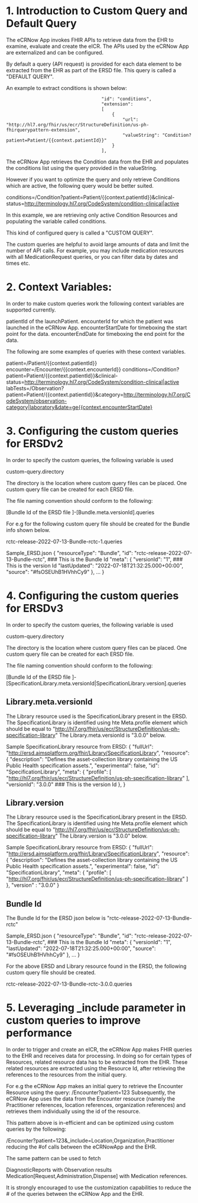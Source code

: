 # 1. Introduction to Custom Query and Default Query #

The eCRNow App invokes FHIR APIs to retrieve data from the EHR to examine, evaluate and create the eICR.
The APIs used by the eCRNow App are externalized and can be configured.

By default a query (API request) is provided for each data element to be extracted from the EHR as part of the ERSD file.
This query is called a "DEFAULT QUERY".

An example to extract conditions is shown below:

										"id": "conditions",
                                        "extension":
                                        [
                                            {
                                                "url": "http://hl7.org/fhir/us/ecr/StructureDefinition/us-ph-fhirquerypattern-extension",
                                                "valueString": "Condition?patient=Patient/{{context.patientId}}"
                                            }
                                        ],
                                        
The eCRNow App retrieves the Condition data from the EHR and populates the conditions list using the query provided in the valueString.

However if you want to optimize the query and only retrieve Conditions which are active, the following query would be better suited. 

conditions=/Condition?patient=Patient/{{context.patientId}}&clinical-status=http://terminology.hl7.org/CodeSystem/condition-clinical|active

In this example, we are retrieving only active Condition Resources and populating the variable called conditions.

This kind of configured query is called a "CUSTOM QUERY".

The custom queries are helpful to avoid large amounts of data and limit the number of API calls. For example, you may include medication resources
with all MedicationRequest queries, or you can filter data by dates and times etc. 

# 2. Context Variables: #

In order to make custom queries work the following context variables are supported currently.

patientId of the launchPatient.
encounterId for which the patient was launched in the eCRNow App.
encounterStartDate for timeboxing the start point for the data.
encounterEndDate for timeboxing the end point for the data.

The following are some examples of queries with these context variables.

patient=/Patient/{{context.patientId}}
encounter=/Encounter/{{context.encounterId}}
conditions=/Condition?patient=Patient/{{context.patientId}}&clinical-status=http://terminology.hl7.org/CodeSystem/condition-clinical|active
labTests=/Observation?patient=Patient/{{context.patientId}}&category=http://terminology.hl7.org/CodeSystem/observation-category|laboratory&date=ge{{context.encounterStartDate}

# 3. Configuring the custom queries for ERSDv2 # 

In order to specify the custom queries, the following variable is used

custom-query.directory

The directory is the location where custom query files can be placed.
One custom query file can be created for each ERSD file.

The file naming convention should conform to the following:

[Bundle Id of the ERSD file ]-[Bundle.meta.versionId].queries

For e.g for the following custom query file should be created for the Bundle info shown below.

rctc-release-2022-07-13-Bundle-rctc-1.queries

Sample_ERSD.json
{
    "resourceType": "Bundle",
    "id": "rctc-release-2022-07-13-Bundle-rctc",  ### This is the Bundle Id
    "meta":
    {
        "versionId": "1",                         ### This is the version Id
        "lastUpdated": "2022-07-18T21:32:25.000+00:00",
        "source": "#fsOSEUhB1HVhhCy9"
    },
    ...
}

# 4. Configuring the custom queries for ERSDv3 # 

In order to specify the custom queries, the following variable is used

custom-query.directory

The directory is the location where custom query files can be placed.
One custom query file can be created for each ERSD file.

The file naming convention should conform to the following:

[Bundle Id of the ERSD file ]-[SpecificationLibrary.meta.versionId|SpecificationLibrary.version].queries

## Library.meta.versionId ##

The Library resource used is the SpecificationLibrary present in the ERSD.
The SpecificationLibrary is identified using hte Meta.profile element which should be equal to "http://hl7.org/fhir/us/ecr/StructureDefinition/us-ph-specification-library"
The Library.meta.versionId is "3.0.0" below.

Sample SpecificationLibrary resource from ERSD: 
{
"fullUrl": "http://ersd.aimsplatform.org/fhir/Library/SpecificationLibrary",
            "resource": {
                "description": "Defines the asset-collection library containing the US Public Health specification assets.",
                "experimental": false,
                "id": "SpecificationLibrary",
                "meta": {
                    "profile": [
                        "http://hl7.org/fhir/us/ecr/StructureDefinition/us-ph-specification-library"
                    ],
                    "versionId": "3.0.0"     ### This is the version Id
                },
}

## Library.version ##

The Library resource used is the SpecificationLibrary present in the ERSD.
The SpecificationLibrary is identified using hte Meta.profile element which should be equal to "http://hl7.org/fhir/us/ecr/StructureDefinition/us-ph-specification-library"
The Library.version is "3.0.0" below.

Sample SpecificationLibrary resource from ERSD: 
{
"fullUrl": "http://ersd.aimsplatform.org/fhir/Library/SpecificationLibrary",
            "resource": {
                "description": "Defines the asset-collection library containing the US Public Health specification assets.",
                "experimental": false,
                "id": "SpecificationLibrary",
                "meta": {
                    "profile": [
                        "http://hl7.org/fhir/us/ecr/StructureDefinition/us-ph-specification-library"
                    ]
                },
		"version" : "3.0.0"
}

## Bundle Id ##

The Bundle Id for the ERSD json below is "rctc-release-2022-07-13-Bundle-rctc"

Sample_ERSD.json
{
    "resourceType": "Bundle",
    "id": "rctc-release-2022-07-13-Bundle-rctc",  ### This is the Bundle Id
    "meta":
    {
        "versionId": "1",                         
        "lastUpdated": "2022-07-18T21:32:25.000+00:00",
        "source": "#fsOSEUhB1HVhhCy9"
    },
    ...
}


For the above ERSD and Library resource found in the ERSD, the following custom query file should be created.

rctc-release-2022-07-13-Bundle-rctc-3.0.0.queries



# 5. Leveraging _include parameter in custom queries to improve performance

In order to trigger and create an eICR, the eCRNow App makes FHIR queries to the EHR and receives data for processing.
In doing so for certain types of Resources, related resource data has to be extracted from the EHR. These related resources are 
extracted using the Resource Id, after retrieving the references to the resources from the initial query.

For e.g the eCRNow App makes an initial query to retrieve the Encounter Resource using the query: /Encounter?patient=123
Subsequently, the eCRNow App uses the data from the Encounter resource (namely the Practitioner references,
location references, organization references) and retrieves them individually using the id of the resource.

This pattern above is in-efficient and can be optimized using custom queries by the following:

/Encounter?patient=123&_include=Location,Organization,Practitioner reducing the #of calls between the eCRNowApp and the EHR.

The same pattern can be used to fetch

DiagnosticReports with Observation results
Medication[Request,Administration,Dispense] with Medication references. 

It is strongly encouraged to use the customization capabilities to reduce the # of the queries between the eCRNow App and the EHR.


